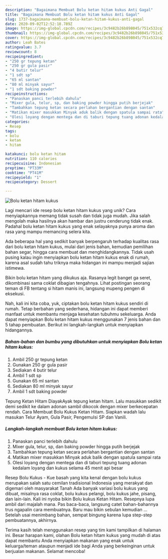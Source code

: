 ```yaml
---
description: "Bagaimana Membuat Bolu ketan hitam kukus Anti Gagal"
title: "Bagaimana Membuat Bolu ketan hitam kukus Anti Gagal"
slug: 1737-bagaimana-membuat-bolu-ketan-hitam-kukus-anti-gagal
date: 2020-09-02T12:52:18.789Z
image: https://img-global.cpcdn.com/recipes/3c9482b26b898045/751x532cq70/bolu-ketan-hitam-kukus-foto-resep-utama.jpg
thumbnail: https://img-global.cpcdn.com/recipes/3c9482b26b898045/751x532cq70/bolu-ketan-hitam-kukus-foto-resep-utama.jpg
cover: https://img-global.cpcdn.com/recipes/3c9482b26b898045/751x532cq70/bolu-ketan-hitam-kukus-foto-resep-utama.jpg
author: Leah Bates
ratingvalue: 3.7
reviewcount: 8
recipeingredient:
- "250 gr tepung ketan"
- "250 gr gula pasir"
- "4 butir telur"
- "1 sdt sp"
- "65 ml santan"
- "80 ml minyak sayur"
- "1 sdt baking powder"
recipeinstructions:
- "Panaskan panci terlebih dahulu"
- "Mixer gula, telur, sp, dan baking powder hingga putih berjejak"
- "Tambahkan tepung ketan secara perlahan bergantian dengan santan"
- "Matikan mixer masukkan Minyak aduk balik dengan spatula sampai rata"
- "Olesi loyang dengan mentega dan di taburi tepung tuang adonan kedalam loyang dan kukus selama 45 menit api besar"
categories:
- Resep
tags:
- bolu
- ketan
- hitam

katakunci: bolu ketan hitam 
nutrition: 110 calories
recipecuisine: Indonesian
preptime: "PT33M"
cooktime: "PT41M"
recipeyield: "1"
recipecategory: Dessert

---
```



![Bolu ketan hitam kukus](https://img-global.cpcdn.com/recipes/3c9482b26b898045/751x532cq70/bolu-ketan-hitam-kukus-foto-resep-utama.jpg)

Lagi mencari ide resep bolu ketan hitam kukus yang unik? Cara menyiapkannya memang tidak susah dan tidak juga mudah. Jika salah mengolah maka hasilnya akan hambar dan justru cenderung tidak enak. Padahal bolu ketan hitam kukus yang enak selayaknya punya aroma dan rasa yang mampu memancing selera kita.

Ada beberapa hal yang sedikit banyak berpengaruh terhadap kualitas rasa dari bolu ketan hitam kukus, mulai dari jenis bahan, kemudian pemilihan bahan segar, hingga cara membuat dan menghidangkannya. Tidak usah pusing kalau ingin menyiapkan bolu ketan hitam kukus enak di rumah, karena asal sudah tahu triknya maka hidangan ini mampu menjadi sajian istimewa.

Bikin bolu ketan hitam yang dikukus aja. Rasanya legit banget ga seret, dikombinasi sama coklat dibagian tengahnya. Lihat postingan seorang teman di FB tentang si hitam manis ini, langsung mupeng pengen di eksekusi.


Nah, kali ini kita coba, yuk, ciptakan bolu ketan hitam kukus sendiri di rumah. Tetap berbahan yang sederhana, hidangan ini dapat memberi manfaat untuk membantu menjaga kesehatan tubuhmu sekeluarga. Anda dapat menyiapkan Bolu ketan hitam kukus menggunakan 7 jenis bahan dan 5 tahap pembuatan. Berikut ini langkah-langkah untuk menyiapkan hidangannya.

<!--inarticleads1-->

##### Bahan-bahan dan bumbu yang dibutuhkan untuk menyiapkan Bolu ketan hitam kukus:

1. Ambil 250 gr tepung ketan
1. Gunakan 250 gr gula pasir
1. Sediakan 4 butir telur
1. Ambil 1 sdt sp
1. Gunakan 65 ml santan
1. Sediakan 80 ml minyak sayur
1. Ambil 1 sdt baking powder


Tepung Ketan Hitam DiayakAyak tepung ketan hitam. Lalu masukkan sedikit demi sedikit ke dalam adonan sambil dikocok dengan mixer berkecepatan rendah. Cara Membuat Bolu Kukus Ketan Hitam. Siapkan wadah lalu masukan Telur Ayam, Gula Pasir, Pengemulsi SP dan Vanili. 

<!--inarticleads2-->

##### Langkah-langkah membuat Bolu ketan hitam kukus:

1. Panaskan panci terlebih dahulu
1. Mixer gula, telur, sp, dan baking powder hingga putih berjejak
1. Tambahkan tepung ketan secara perlahan bergantian dengan santan
1. Matikan mixer masukkan Minyak aduk balik dengan spatula sampai rata
1. Olesi loyang dengan mentega dan di taburi tepung tuang adonan kedalam loyang dan kukus selama 45 menit api besar


Resep Bolu Kukus - Kue basah yang kita kenal dengan bolu kukus merupakan salah satu cemilan tradisional Indonesia yang merakyat dan digemari oleh masyarakat Tanah Ada banyak variasi bolu kukus yang dibuat, misalnya rasa coklat, bolu kukus pelangi, bolu kukus jahe, pisang, dan lain-lain. Kali ini nyoba bikin Bolu kukus Ketan Hitam. Resepnya lupa ambil dari majalah mana. Pas baca-baca, langsung catet bahan-bahannya trus ngapalin cara membuatnya. Baru mau bikin sebulan kemudian … Setelah usai menimbang bahan, sempat bingung karena lupa step-step pembuatannya, akhirnya. 

Terima kasih telah menggunakan resep yang tim kami tampilkan di halaman ini. Besar harapan kami, olahan Bolu ketan hitam kukus yang mudah di atas dapat membantu Anda menyiapkan makanan yang enak untuk keluarga/teman ataupun menjadi ide bagi Anda yang berkeinginan untuk berjualan makanan. Selamat mencoba!
